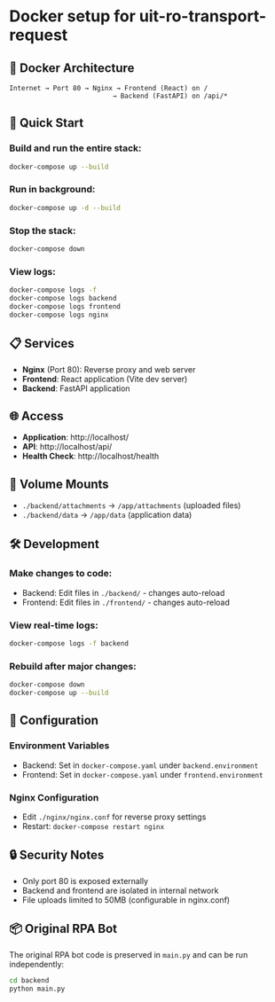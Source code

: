 # Docker setup for uit-ro-transport-request

## 🐳 Docker Architecture

```
Internet → Port 80 → Nginx → Frontend (React) on /
                          → Backend (FastAPI) on /api/*
```

## 🚀 Quick Start

### Build and run the entire stack:
```bash
docker-compose up --build
```

### Run in background:
```bash
docker-compose up -d --build
```

### Stop the stack:
```bash
docker-compose down
```

### View logs:
```bash
docker-compose logs -f
docker-compose logs backend
docker-compose logs frontend
docker-compose logs nginx
```

## 📋 Services

- **Nginx** (Port 80): Reverse proxy and web server
- **Frontend**: React application (Vite dev server)
- **Backend**: FastAPI application

## 🌐 Access

- **Application**: http://localhost/
- **API**: http://localhost/api/
- **Health Check**: http://localhost/health

## 📁 Volume Mounts

- `./backend/attachments` → `/app/attachments` (uploaded files)
- `./backend/data` → `/app/data` (application data)

## 🛠️ Development

### Make changes to code:
- Backend: Edit files in `./backend/` - changes auto-reload
- Frontend: Edit files in `./frontend/` - changes auto-reload

### View real-time logs:
```bash
docker-compose logs -f backend
```

### Rebuild after major changes:
```bash
docker-compose down
docker-compose up --build
```

## 🔧 Configuration

### Environment Variables
- Backend: Set in `docker-compose.yaml` under `backend.environment`
- Frontend: Set in `docker-compose.yaml` under `frontend.environment`

### Nginx Configuration
- Edit `./nginx/nginx.conf` for reverse proxy settings
- Restart: `docker-compose restart nginx`

## 🔒 Security Notes

- Only port 80 is exposed externally
- Backend and frontend are isolated in internal network
- File uploads limited to 50MB (configurable in nginx.conf)

## 📦 Original RPA Bot

The original RPA bot code is preserved in `main.py` and can be run independently:
```bash
cd backend
python main.py
```